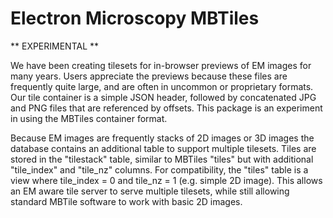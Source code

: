 # Electron Microscopy MBTiles

** EXPERIMENTAL **

We have been creating tilesets for in-browser previews of EM images for many
years. Users appreciate the previews because these files are frequently quite
large, and are often in uncommon or proprietary formats. Our tile container is
a simple JSON header, followed by concatenated JPG and PNG files that are
referenced by offsets. This package is an experiment in using the MBTiles
container format.

Because EM images are frequently stacks of 2D images or 3D images the database
contains an additional table to support multiple tilesets. Tiles are stored in
the "tilestack" table, similar to MBTiles "tiles" but with additional
"tile_index" and "tile_nz" columns. For compatibility, the "tiles" table is a
view where tile_index = 0 and tile_nz = 1 (e.g. simple 2D image). This allows
an EM aware tile server to serve multiple tilesets, while still allowing
standard MBTile software to work with basic 2D images.
